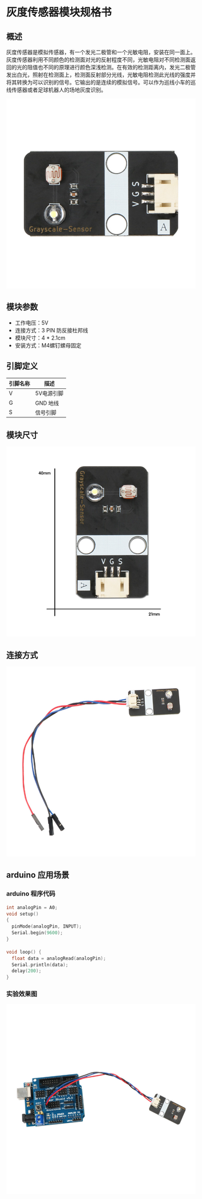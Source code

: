 # 灰度传感器模块规格书



## 概述

​        灰度传感器是模拟传感器，有一个发光二极管和一个光敏电阻，安装在同一面上。灰度传感器利用不同颜色的检测面对光的反射程度不同，光敏电阻对不同检测面返回的光的阻值也不同的原理进行颜色深浅检测。在有效的检测距离内，发光二极管发出白光，照射在检测面上，检测面反射部分光线，光敏电阻检测此光线的强度并将其转换为可以识别的信号。它输出的是连续的模拟信号。可以作为巡线小车的巡线传感器或者足球机器人的场地灰度识别。  

![07](灰度传感器模块图片\07.jpg)

## 模块参数

* 工作电压：5V
* 连接方式：3 PIN 防反接杜邦线
* 模块尺寸：4 * 2.1cm
* 安装方式：M4螺钉螺母固定

## 引脚定义

| 引脚名称| 描述 |
|---- |----|
| V | 5V电源引脚 |
| G | GND 地线 |
| S | 信号引脚 |

## 模块尺寸

![05](灰度传感器模块图片\05.jpg)

## 连接方式

![02](灰度传感器模块图片\02.jpg)


##  arduino 应用场景

### arduino  程序代码

```c++
int analogPin = A0;
void setup()
{
  pinMode(analogPin, INPUT);
  Serial.begin(9600);
}

void loop() {
  float data = analogRead(analogPin); 
  Serial.println(data);              
  delay(200);
}
```

### 实验效果图

![01](灰度传感器模块图片\01.jpg)